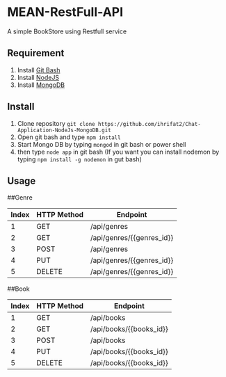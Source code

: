 # MEAN-RestFull-API

A simple BookStore using Restfull service

## Requirement

1. Install [Git Bash](https://git-scm.com/)
2. Install [NodeJS](https://nodejs.org/en/)
3. Install [MongoDB](https://www.mongodb.com/)

## Install 

1. Clone repository `git clone https://github.com/ihrifat2/Chat-Application-NodeJs-MongoDB.git`
2. Open git bash and type `npm install`
3. Start Mongo DB by typing `mongod` in git bash or power shell
4. then type `node app` in git bash (If you want you can install nodemon by typing `npm install -g nodemon` in gut bash)

## Usage

##Genre

Index | HTTP Method | Endpoint
----------|----------|----------
1 | GET | /api/genres
2 | GET | /api/genres/{{genres_id}}
3 | POST | /api/genres
4 | PUT | /api/genres/{{genres_id}}
5 | DELETE | /api/genres/{{genres_id}}

##Book

Index | HTTP Method | Endpoint
----------|----------|----------
1 | GET | /api/books
2 | GET | /api/books/{{books_id}}
3 | POST | /api/books
4 | PUT | /api/books/{{books_id}}
5 | DELETE | /api/books/{{books_id}}
